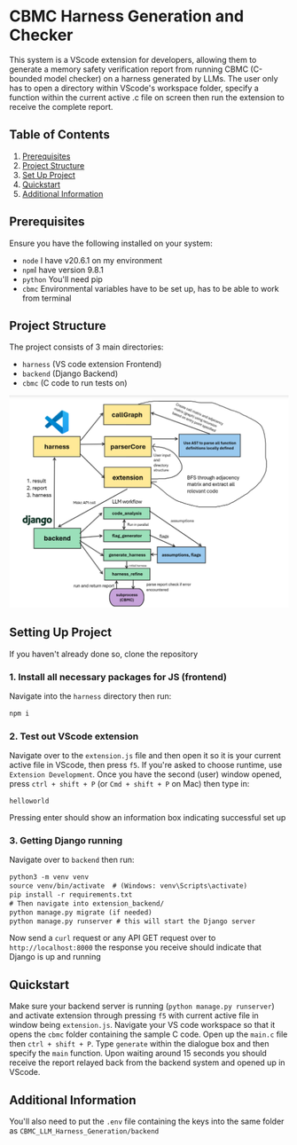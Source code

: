 # CBMC Harness Generation and Checker
This system is a VScode extension for developers, allowing them to generate a memory safety verification report from running CBMC (C-bounded model checker) on a harness generated by LLMs. The user only has to open a directory within VScode's workspace folder, specify a function within the current active .c file on screen then run the extension to receive the complete report.

## **Table of Contents**

1. [Prerequisites](#prerequisites)
2. [Project Structure](#project-structure)
3. [Set Up Project](#setting-up-project)
4. [Quickstart](#quickstart)
6. [Additional Information](#additional-information)

## **Prerequisites**

Ensure you have the following installed on your system:

- `node` I have v20.6.1 on my environment
- `npm`I have version 9.8.1
- `python` You'll need pip
- `cbmc` Environmental variables have to be set up, has to be able to work from terminal

## **Project Structure**

The project consists of 3 main directories:

- `harness` (VS code extension Frontend)
- `backend` (Django Backend)
- `cbmc` (C code to run tests on)

![System Architecture](system_architecture.png)

## **Setting Up Project**
If you haven't already done so, clone the repository
### 1. Install all necessary packages for JS (frontend)
Navigate into the `harness` directory then run:
```bash
npm i
```
### 2. Test out VScode extension
Navigate over to the `extension.js` file and then open it so it is your current active file in VScode, then press `f5`. If you're asked to choose runtime, use `Extension Development`. Once you have the second (user) window opened, press `ctrl + shift + P` (or `Cmd + shift + P` on Mac) then type in:
```
helloworld
```
Pressing enter should show an information box indicating successful set up
### 3. Getting Django running
Navigate over to `backend` then run:
```
python3 -m venv venv
source venv/bin/activate  # (Windows: venv\Scripts\activate)
pip install -r requirements.txt
# Then navigate into extension_backend/
python manage.py migrate (if needed)
python manage.py runserver # this will start the Django server
```
Now send a `curl` request or any API GET request over to `http://localhost:8000` the response you receive should indicate that Django is up and running

## **Quickstart**
Make sure your backend server is running (`python manage.py runserver`) and activate extension through pressing `f5` with current active file in window being `extension.js`.
Navigate your VS code workspace so that it opens the `cbmc` folder containing the sample C code. Open up the `main.c` file then `ctrl + shift + P`. Type `generate` within the dialogue box and then specify the `main` function. Upon waiting around 15 seconds you should receive the report relayed back from the backend system and opened up in VScode.


## **Additional Information**
You'll also need to put the `.env` file containing the keys into the same folder as `CBMC_LLM_Harness_Generation/backend`